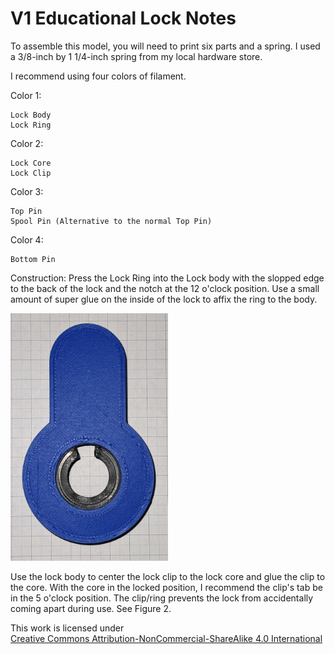 # V1 Educational Lock Notes

To assemble this model, you will need to print six parts and a spring. I used a 3/8-inch by 1 1/4-inch spring from my local hardware store.

I recommend using four colors of filament.

Color 1: 

	Lock Body
	Lock Ring

Color 2:

	Lock Core
	Lock Clip

Color 3:

	Top Pin
	Spool Pin (Alternative to the normal Top Pin)

Color 4:

	Bottom Pin


Construction:
Press the Lock Ring into the Lock body with the slopped edge to the back of the lock and the notch at the 12 o'clock position. Use a small amount of super glue on the inside of the lock to affix the ring to the body. 

<img src="Images/Figure_1.jpg" width=50% height=50%>

Use the lock body to center the lock clip to the lock core and glue the clip to the core. With the core in the locked position, I recommend the clip's tab be in the 5 o'clock position. The clip/ring prevents the lock from accidentally coming apart during use.
See Figure 2.



 <p xmlns:cc="http://creativecommons.org/ns#" >This work is licensed under <a href="https://creativecommons.org/licenses/by-nc-sa/4.0/?ref=chooser-v1" target="_blank" rel="license noopener noreferrer" style="display:inline-block;">Creative Commons Attribution-NonCommercial-ShareAlike 4.0 International<img style="height:22px!important;margin-left:3px;vertical-align:text-bottom;" src="https://mirrors.creativecommons.org/presskit/icons/cc.svg?ref=chooser-v1" alt=""><img style="height:22px!important;margin-left:3px;vertical-align:text-bottom;" src="https://mirrors.creativecommons.org/presskit/icons/by.svg?ref=chooser-v1" alt=""><img style="height:22px!important;margin-left:3px;vertical-align:text-bottom;" src="https://mirrors.creativecommons.org/presskit/icons/nc.svg?ref=chooser-v1" alt=""><img style="height:22px!important;margin-left:3px;vertical-align:text-bottom;" src="https://mirrors.creativecommons.org/presskit/icons/sa.svg?ref=chooser-v1" alt=""></a></p> 

